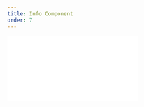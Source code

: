 ```yaml
---
title: Info Component
order: 7
---
```


<embed src="@/docs/specification/module/info.zh.md"></embed>
